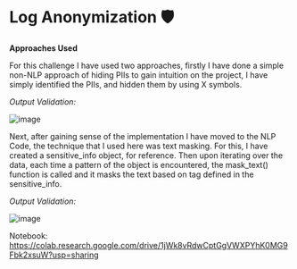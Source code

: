 # Log Anonymization 🛡️

**Approaches Used**

For this challenge I have used two approaches, firstly I have done a simple non-NLP approach of hiding PIIs to gain intuition on the project, I have simply identified the PIIs, and hidden them by using X symbols.

*Output Validation:*

![image](https://github.com/Tavleen1203/LogAnonymization_Challenge/assets/122363068/3401ab7f-16d3-48a5-8d13-56a2bb4cdd28)

Next, after gaining sense of the implementation I have moved to the NLP Code, the technique that I used here was text masking. For this, I have created a sensitive_info object, for reference. Then upon iterating over the data, each time a pattern of the object is encountered, the mask_text() function is called and it masks the text based on tag defined in the sensitive_info.

*Output Validation:*

![image](https://github.com/Tavleen1203/LogAnonymization_Challenge/assets/122363068/5f716e67-09f1-43ca-9d65-390e7293ddb9)

Notebook:
https://colab.research.google.com/drive/1jWk8vRdwCptGgVWXPYhK0MG9Fbk2xsuW?usp=sharing

